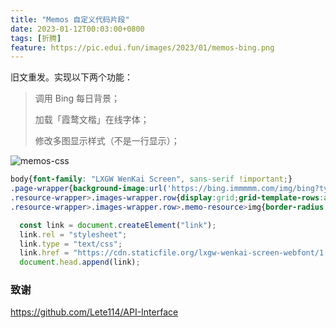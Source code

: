 ```yaml
---
title: "Memos 自定义代码片段"
date: 2023-01-12T00:03:00+0800
tags: [折腾]
feature: https://pic.edui.fun/images/2023/01/memos-bing.png
---
```


旧文重发。实现以下两个功能：

> 调用 Bing 每日背景；
> 
> 加载「霞鹜文楷」在线字体；
>
> 修改多图显示样式（不是一行显示）；

<!--more-->

![memos-css](https://pic.edui.fun/images/2023/01/memos-css.png)

```css
body{font-family: "LXGW WenKai Screen", sans-serif !important;}
.page-wrapper{background-image:url('https://bing.immmmm.com/img/bing?type=image');width:100%;height:100vh;background-position:center;background-size:cover;background-attachment: fixed;}.page-container{background-color:rgba(244 244 245 / 30%) !important;}.page-container>.memos-wrapper,.page-container>.sidebar-wrapper{background-color:rgba(244 244 245 / 60%) !important;}.dark .page-container{background-color:rgba(39 39 42 / 30%) !important;}.dark .page-container>.memos-wrapper,.dark .page-container>.sidebar-wrapper{background-color:rgba(39 39 42 / 60%) !important;}
.resource-wrapper>.images-wrapper.row{display:grid;grid-template-rows:auto;gap:4px;grid-template-columns:repeat(3,1fr);}
.resource-wrapper>.images-wrapper.row>.memo-resource>img{border-radius:4px;height:180px !important;width:180px !important;object-fit: cover;}
```

```javascript
  const link = document.createElement("link");
  link.rel = "stylesheet";
  link.type = "text/css";
  link.href = "https://cdn.staticfile.org/lxgw-wenkai-screen-webfont/1.6.0/lxgwwenkaiscreen.css";
  document.head.append(link);
```

### 致谢

<https://github.com/Lete114/API-Interface>